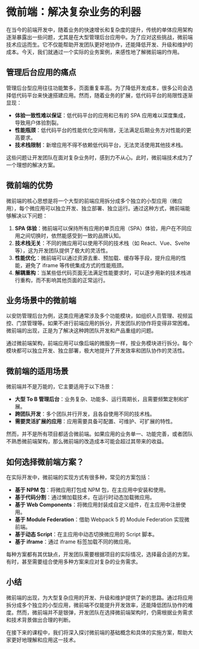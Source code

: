 # 微前端：解决复杂业务的利器

在当今的前端开发中，随着业务的快速增长和复杂度的提升，传统的单体应用架构逐渐暴露出一些问题，尤其是在大型管理后台应用中。为了应对这些挑战，微前端技术应运而生。它不仅能帮助开发团队更好地协作，还能降低开发、升级和维护的成本。今天，我们就通过一个实际的业务案例，来感性地了解微前端的作用。

## 管理后台应用的痛点

管理后台型应用往往功能繁多，页面重复率高。为了降低开发成本，很多公司会选择低代码平台来快速搭建应用。然而，随着业务的扩展，低代码平台的局限性逐渐显现：

- **体验一致性难以保证**：低代码平台的应用和已有的 SPA 应用难以深度集成，导致用户体验割裂。
- **性能瓶颈**：低代码平台的性能优化空间有限，无法满足后期业务方对性能的更高要求。
- **技术栈限制**：新增应用不得不依赖低代码平台，无法灵活使用其他技术栈。

这些问题让开发团队在面对复杂业务时，感到力不从心。此时，微前端技术成为了一个理想的解决方案。

## 微前端的优势

微前端的核心思想是将一个大型的前端应用拆分成多个独立的小型应用（微应用），每个微应用可以独立开发、独立部署、独立运行。通过这种方式，微前端能够解决以下问题：

1. **SPA 体验**：微前端可以保持所有应用的单页应用（SPA）体验，用户在不同应用之间切换时，依然能感受到一致的品牌认知。
2. **技术栈无关**：不同的微应用可以使用不同的技术栈（如 React、Vue、Svelte 等），这为开发团队提供了极大的灵活性。
3. **性能优化**：微前端可以通过资源去重、预加载、缓存等手段，提升应用的性能，避免了 iframe 等传统集成方式的性能瓶颈。
4. **解耦重构**：当某些低代码页面无法满足性能要求时，可以逐步用新的技术栈进行重构，而不影响其他页面的正常运行。

## 业务场景中的微前端

以安防管理后台为例，这类应用通常涉及多个功能模块，如组织人员管理、视频监控、门禁管理等。如果不进行前端应用的拆分，开发团队的协作将变得非常困难。微前端的出现，正是为了解决这种跨团队开发和产品重组的问题。

通过微前端架构，前端应用可以像后端的微服务一样，按业务模块进行拆分。每个模块都可以独立开发、独立部署，极大地提升了开发效率和团队协作的灵活性。

## 微前端的适用场景

微前端并不是万能的，它主要适用于以下场景：

- **大型 To B 管理后台**：业务复杂、功能多、运行周期长，且需要频繁定制和扩展。
- **跨团队开发**：多个团队并行开发，且各自使用不同的技术栈。
- **需要灵活扩展的应用**：应用需要具备可配置、可维护、可扩展的特性。

然而，并不是所有项目都适合微前端。如果应用的业务单一、功能完善，或者团队不熟悉微前端架构，那么微前端的改造成本可能会超过其带来的收益。

## 如何选择微前端方案？

在实际开发中，微前端的实现方式有很多种，常见的方案包括：

- **基于 NPM 包**：将微应用打包成 NPM 包，在主应用中安装和使用。
- **基于代码分割**：通过懒加载技术，在运行时动态加载微应用。
- **基于 Web Components**：将微应用封装成自定义组件，在主应用中注册使用。
- **基于 Module Federation**：借助 Webpack 5 的 Module Federation 实现微前端。
- **基于动态 Script**：在主应用中动态切换微应用的 Script 脚本。
- **基于 iframe**：通过 iframe 标签加载不同的微应用。

每种方案都有其优缺点，开发团队需要根据项目的实际情况，选择最合适的方案。有时，甚至需要组合使用多种方案来应对复杂的业务需求。

## 小结

微前端的出现，为大型复杂应用的开发、升级和维护提供了新的思路。通过将应用拆分成多个独立的小型应用，微前端不仅能提升开发效率，还能降低团队协作的难度。然而，微前端并不是银弹，开发团队在选择微前端架构时，仍需根据业务需求和技术背景做出合理的判断。

在接下来的课程中，我们将深入探讨微前端的基础概念和具体的实施方案，帮助大家更好地理解和应用这一技术。

